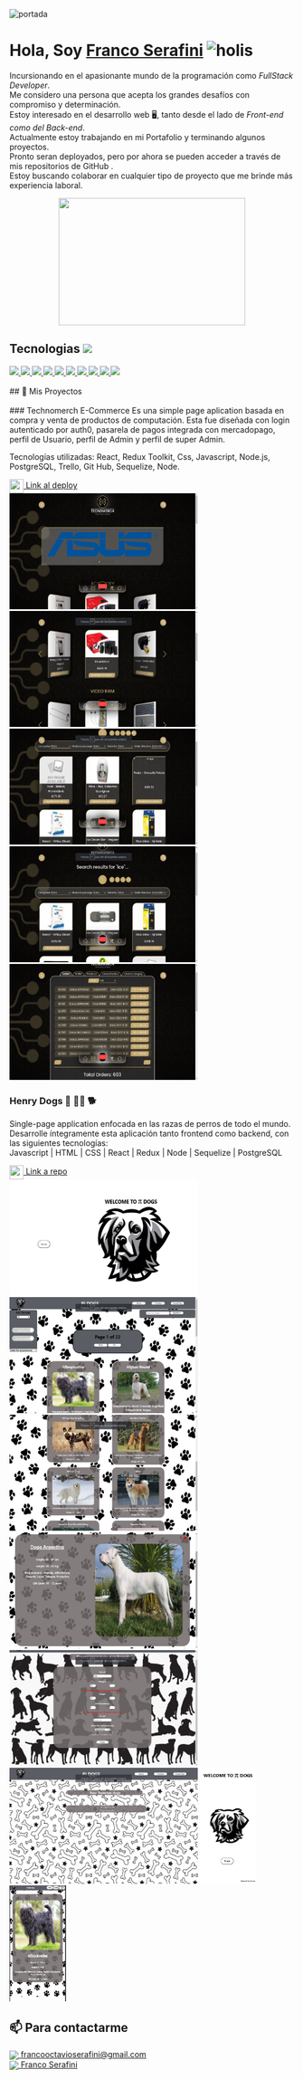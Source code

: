 ![portada](https://i.pinimg.com/originals/2f/f4/28/2ff428006f3ade5f10beac69372062ab.gif)

# **Hola, Soy [Franco Serafini](https://www.linkedin.com/in/emanuel-juri/)** <img width="45" src="https://user-images.githubusercontent.com/76783198/182454378-115c3a2e-50cc-490e-85f0-fbdfab7f36ba.gif" alt="holis">

Incursionando en el apasionante mundo de la programación como *FullStack Developer*.<br>
Me considero una persona que acepta los grandes desafíos con compromiso y determinación.<br>
Estoy interesado en el desarrollo web 🖥️, tanto desde el lado de *Front-end como del Back-end*.<br>
Actualmente estoy trabajando en mi Portafolio y terminando algunos proyectos. <br>
Pronto seran deployados, pero por ahora se pueden acceder a través de mis repositorios de GitHub . <br>
Estoy buscando colaborar en cualquier tipo de proyecto que me brinde más experiencia laboral. <br>
<div align="center" >
      <img align="center" src="https://user-images.githubusercontent.com/76783198/182483558-499ad227-69c3-4323-b4f5-abab4942dade.gif" width="330" height="225"  />
</div> 

<h2> Tecnologias <img src = "https://media2.giphy.com/media/QssGEmpkyEOhBCb7e1/giphy.gif?
cid=ecf05e47a0n3gi1bfqntqmob8g9aid1oyj2wr3ds3mg700bl&rid=giphy.gif" width = 32px> </h2>
<a href= https://github.com/jennyxlombardo?tab=repositories&q=&type=&language=reactjs&sort= > <img width ='50px' src ='https://raw.githubusercontent.com/rahulbanerjee26/githubAboutMeGenerator/main/icons/reactjs.svg'> </a>
<a href= https://github.com/jennyxlombardo?tab=repositories&q=&type=&language=javascript&sort= > <img width ='50px' src ='https://raw.githubusercontent.com/rahulbanerjee26/githubAboutMeGenerator/main/icons/javascript.svg'> </a>
<a href= https://github.com/jennyxlombardo?tab=repositories&q=&type=&language=css&sort= > <img width ='50px' src ='https://raw.githubusercontent.com/rahulbanerjee26/githubAboutMeGenerator/main/icons/css.svg'> </a>
<a href= https://github.com/jennyxlombardo?tab=repositories&q=&type=&language=express&sort= > <img width ='50px' src ='https://raw.githubusercontent.com/rahulbanerjee26/githubAboutMeGenerator/main/icons/express.svg'> </a>
<a href= https://github.com/jennyxlombardo?tab=repositories&q=&type=&language=git&sort= > <img width ='50px' src ='https://raw.githubusercontent.com/rahulbanerjee26/githubAboutMeGenerator/main/icons/git.svg'> </a>
<a href= https://github.com/jennyxlombardo?tab=repositories&q=&type=&language=github&sort= > <img width ='50px' src ='https://raw.githubusercontent.com/rahulbanerjee26/githubAboutMeGenerator/main/icons/github.svg'> </a>
<a href= https://github.com/jennyxlombardo?tab=repositories&q=&type=&language=html&sort= > <img width ='50px' src ='https://raw.githubusercontent.com/rahulbanerjee26/githubAboutMeGenerator/main/icons/html.svg'> </a>
<a href= https://github.com/jennyxlombardo?tab=repositories&q=&type=&language=postman&sort= > <img width ='50px' src ='https://raw.githubusercontent.com/rahulbanerjee26/githubAboutMeGenerator/main/icons/postman.svg'> </a>
<a href= https://github.com/jennyxlombardo?tab=repositories&q=&type=&language=redux&sort= > <img width ='50px' src ='https://raw.githubusercontent.com/rahulbanerjee26/githubAboutMeGenerator/main/icons/redux.svg'> </a>
<a href= https://github.com/jennyxlombardo?tab=repositories&q=&type=&language=postgresql&sort= > <img width ='50px' src ='https://raw.githubusercontent.com/rahulbanerjee26/githubAboutMeGenerator/main/icons/postgresql.svg'> </a>
</br></br>
## 📌 Mis Proyectos
</br></br>
### Technomerch E-Commerce
Es una simple page aplication basada en compra y venta de productos de computación. Esta fue diseñada con login autenticado por auth0, pasarela de pagos integrada con mercadopago, perfil de Usuario, perfil de Admin y perfil de super Admin. 

Tecnologías utilizadas: React, Redux Toolkit, Css, Javascript, Node.js, PostgreSQL, Trello, Git Hub, Sequelize, Node.

<a href="https://6evi.duckdns.org:1337/">
      <img align="center" src="https://user-images.githubusercontent.com/76783198/183681387-b4432771-313b-4527-a157-75786233b3b0.svg" width="25" height="25"/>
      Link al deploy
</a>
</br>
<div align="row" >
      <img src ='./images/eCommerce home.jpg' width="333" height="205">
      <img src ='./images/eCommerce home2.jpg' width="333" height="205">
      <img src ='./images/eCommerce catalogo.jpg' width="333" height="205">
      <img src ='./images/eCommerce search.jpg' width="333" height="205">
      <img src ='./images/eCommerce dashboard.jpg' width="333" height="205">
</div>



### Henry Dogs :dog: :service_dog: :dog2:
Single-page application enfocada en las razas de perros de todo el mundo.<br>
Desarrolle íntegramente esta aplicación tanto frontend como backend, con las siguientes tecnologías:<br>
Javascript | HTML | CSS | React | Redux | Node | Sequelize | PostgreSQL<br>

<a href="https://github.com/francoSerafini/DOGS-APP">
      <img align="center" src="https://user-images.githubusercontent.com/76783198/183681387-b4432771-313b-4527-a157-75786233b3b0.svg" width="25" height="25"/>
      Link a repo
</a>
</br>
<div align="row" >
      <img src="./images/dog landing.png" width="333" height="205"  />
      <img src="./images/dog home.jpg" width="333" height="205"  />
      <img src="./images/dog cards.jpg" width="333" height="205"  />
      <img src="./images/dog detail.jpg" width="333" height="205"  />
      <img src="./images/dog create.jpg" width="333" height="205"  />
      <img src="./images/dog favorites.jpg" width="333" height="205"  />
      <img src="./images/Dog home res.jpg" width="100" height="205"  />
      <img src="./images/Dog detail res.jpg" width="100" height="205"  />
</div>

## 📫 Para contactarme 

<p>
    <a href="https://francooctavioserafini@gmail.com">
      <img align="center" src="https://user-images.githubusercontent.com/76783198/182482940-c4a2a044-de93-4450-b354-9628cbb175c9.svg"/>
      francooctavioserafini@gmail.com
    </a>    
    <br>
    <a href="https://www.linkedin.com/in/franco-octavio-serafini-678265257/">
      <img align="center" src="https://user-images.githubusercontent.com/76783198/182481396-19c89e94-f3ba-4e33-9df4-f5b7a094cf8f.svg"/>
      Franco Serafini
    </a>
<p/>


